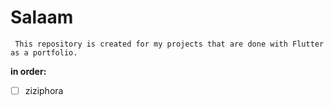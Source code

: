 # Salaam  

``` This repository is created for my projects that are done with Flutter as a portfolio.```

 __in order:__  
 - [ ] ziziphora 
